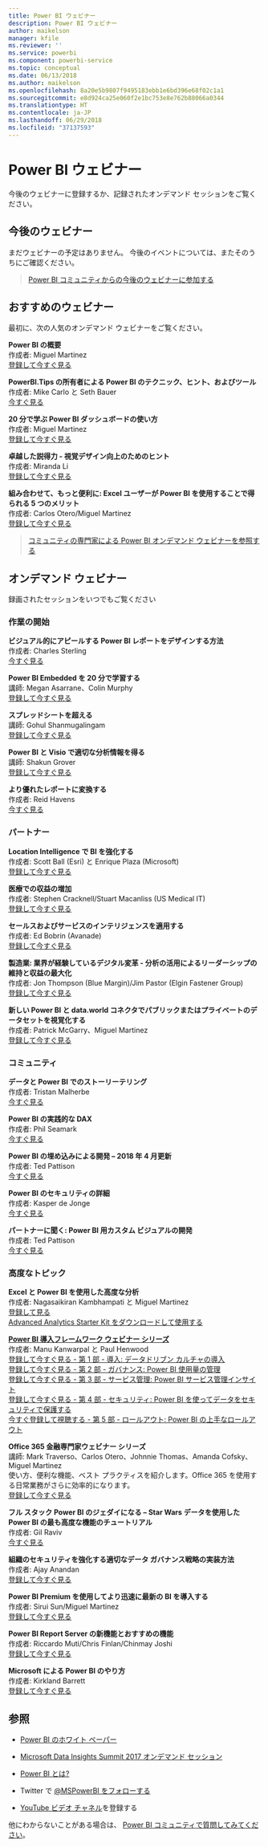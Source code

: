 ```yaml
---
title: Power BI ウェビナー
description: Power BI ウェビナー
author: maikelson
manager: kfile
ms.reviewer: ''
ms.service: powerbi
ms.component: powerbi-service
ms.topic: conceptual
ms.date: 06/13/2018
ms.author: maikelson
ms.openlocfilehash: 8a20e5b9807f9495183ebb1e6bd396e68f02c1a1
ms.sourcegitcommit: e8d924ca25e060f2e1bc753e8e762b88066a0344
ms.translationtype: HT
ms.contentlocale: ja-JP
ms.lasthandoff: 06/29/2018
ms.locfileid: "37137593"
---
```

# <a name="power-bi-webinars"></a>Power BI ウェビナー

今後のウェビナーに登録するか、記録されたオンデマンド セッションをご覧ください。

## <a name="upcoming-webinars"></a>今後のウェビナー

まだウェビナーの予定はありません。 今後のイベントについては、またそのうちにご確認ください。

>[Power BI コミュニティからの今後のウェビナーに参加する](https://powerbi.microsoft.com/en-us/blog/tag/community-webinars/?Is=Website)

## <a name="featured-webinars"></a>おすすめのウェビナー

最初に、次の人気のオンデマンド ウェビナーをご覧ください。

**Power BI の概要**
<br>作成者: Miguel Martinez
<br>[登録して今すぐ見る](https://info.microsoft.com/getting-started-with-power-bi-ondemand.html?Is=Website)

**PowerBI.Tips の所有者による Power BI のテクニック、ヒント、およびツール**
<br>作成者: Mike Carlo と Seth Bauer
<br>[今すぐ見る](https://www.youtube.com/watch?v=fnj1_e3HXow)

**20 分で学ぶ Power BI ダッシュボードの使い方**
<br>作成者: Miguel Martinez
<br>[登録して今すぐ見る](https://info.microsoft.com/powerbi-dashboard-in-20-min.html?Is=Website)

**卓越した説得力 - 視覚デザイン向上のためのヒント**
<br>作成者: Miranda Li
<br>[登録して今すぐ見る](https://info.microsoft.com/ww-landing-powerbi-tips-for-better-visualization-design.html?Is=Website)

**組み合わせて、もっと便利に: Excel ユーザーが Power BI を使用することで得られる 5 つのメリット**
<br>作成者: Carlos Otero/Miguel Martinez
<br>[登録して今すぐ見る](https://info.microsoft.com/excel-powerbi-better-together.html?Is=Website)

>[コミュニティの専門家による Power BI オンデマンド ウェビナーを参照する](https://community.powerbi.com/t5/Webinars-and-Video-Gallery/bd-p/VideoTipsTricks?filter=webinars&featured=yes&Is=Website)

## <a name="on-demand-webinars"></a>オンデマンド ウェビナー

録画されたセッションをいつでもご覧ください

### <a name="getting-started"></a>作業の開始

**ビジュアル的にアピールする Power BI レポートをデザインする方法**
<br>作成者: Charles Sterling
<br>[今すぐ見る](https://community.powerbi.com/t5/Webinars-and-Video-Gallery/5-3-17-Webinar-How-to-Design-Visually-Stunning-Power-BI-Reports/m-p/168204?Is=Website)

**Power BI Embedded を 20 分で学習する**
<br>講師: Megan Asarrane、Colin Murphy
<br>[登録して今すぐ見る](https://info.microsoft.com/ww-landing-power-bi-embedded-in-20-min.html?Is=Website)

**スプレッドシートを超える**
<br>講師: Gohul Shanmugalingam
<br>[登録して今すぐ見る](https://info.microsoft.com/CA-PowerBI-WBNR-FY18-05May-09-DataBeyondtheSpreadsheet-MCW0006385_01Registration-ForminBody.html?Is=Website)

**Power BI と Visio で適切な分析情報を得る**
<br>講師: Shakun Grover
<br>[登録して今すぐ見る](https://info.microsoft.com/ww-landing-powerbi-and-visio.html?Is=Website)

**より優れたレポートに変換する**
<br>作成者: Reid Havens
<br>[今すぐ見る](https://community.powerbi.com/t5/Webinars-and-Video-Gallery/Power-BI-Transforming-A-Report-From-Good-to-GREAT/m-p/315119?Is=Website)

### <a name="partners"></a>パートナー ###

**Location Intelligence で BI を強化する**
<br>作成者: Scott Ball (Esri) と Enrique Plaza (Microsoft)
<br>[登録して今すぐ見る](https://info.microsoft.com/ww-ondeamnd-boost-powerbi-with-arcgis.html?Is=Website)

**医療での収益の増加**
<br>作成者: Stephen Cracknell/Stuart Macanliss (US Medical IT)
<br>[登録して今すぐ見る](https://info.microsoft.com/improving-profitability-in-healthcare.html?Is=Website)

**セールスおよびサービスのインテリジェンスを適用する**
<br>作成者: Ed Bobrin (Avanade)
<br>[登録して今すぐ見る](https://info.microsoft.com/applied-intelligence-for-sales-service.html?Is=Website)

**製造業: 業界が経験しているデジタル変革 - 分析の活用によるリーダーシップの維持と収益の最大化**
<br>作成者: Jon Thompson (Blue Margin)/Jim Pastor (Elgin Fastener Group)
<br>[登録して今すぐ見る](https://info.microsoft.com/digital-transformation-in-manufacturing.html?Is=Website)

**新しい Power BI と data.world コネクタでパブリックまたはプライベートのデータセットを視覚化する**
<br>作成者: Patrick McGarry、Miguel Martinez
<br>[登録して今すぐ見る](https://info.microsoft.com/data-world-connector-powerbi.html?Is=Website)

### <a name="community"></a>コミュニティ ###

**データと Power BI でのストーリーテリング**
<br>作成者: Tristan Malherbe
<br>[今すぐ見る](https://www.youtube.com/watch?v=egk0suekwHo)

**Power BI の実践的な DAX**
<br>作成者: Phil Seamark
<br>[今すぐ見る](https://www.youtube.com/watch?v=1fGfqzS37qs)

**Power BI の埋め込みによる開発 – 2018 年 4 月更新**
<br>作成者: Ted Pattison
<br>[今すぐ見る](https://www.youtube.com/watch?v=swnGlrRy588)

**Power BI のセキュリティの詳細**
<br>作成者: Kasper de Jonge
<br>[今すぐ見る](https://community.powerbi.com/t5/Webinars-and-Video-Gallery/5-23-2017-Power-BI-security-deep-dive-by-Kasper-de-Jonge/m-p/161476?Is=Website)

**パートナーに聞く: Power BI 用カスタム ビジュアルの開発**
<br>作成者: Ted Pattison
<br>[今すぐ見る](https://community.powerbi.com/t5/Webinars-and-Video-Gallery/Ask-a-Partner-Developing-Custom-Visuals-for-Power-BI/m-p/150368?Is=Website)

### <a name="advanced-topics"></a>高度なトピック ###

**Excel と Power BI を使用した高度な分析**
<br>作成者: Nagasaikiran Kambhampati と Miguel Martinez
<br>[登録して見る](https://info.microsoft.com/ww-landing-advanced-analytics-excel-powerbi.html?Is=Website)
<br>[Advanced Analytics Starter Kit をダウンロードして使用する](https://aka.ms/pbiaawebinar)

**[Power BI 導入フレームワーク ウェビナー シリーズ](https://info.microsoft.com/ww-landing-powerbi-adoption-framework-series.html?Is=Website)**
<br>作成者: Manu Kanwarpal と Paul Henwood
<br>[登録して今すぐ見る - 第 1 部 - 導入: データドリブン カルチャの導入](https://info.microsoft.com/ww-landing-powerbi-adoption-ondemand.html?Is=Website)
<br>[登録して今すぐ見る - 第 2 部 - ガバナンス: Power BI 使用量の管理](https://info.microsoft.com/ww-ondemand-powerbi-governance.html?Is=Website)
<br>[登録して今すぐ見る - 第 3 部 - サービス管理: Power BI サービス管理インサイト](https://info.microsoft.com/ww-landing-pbi-adoption-framework-part3.html?Is=Website)
<br>[登録して今すぐ見る - 第 4 部 - セキュリティ: Power BI を使ってデータをセキュリティで保護する](https://info.microsoft.com/ww-landing-pbi-adoption-framework-part4.html?Is=Website)
<br>[今すぐ登録して視聴する - 第 5 部 - ロールアウト: Power BI の上手なロールアウト](https://info.microsoft.com/ww-landing-powerbi-adoption-part5-rollout.html?Is=Website)

**Office 365 金融専門家ウェビナー シリーズ**
<br>講師: Mark Traverso、Carlos Otero、Johnnie Thomas、Amanda Cofsky、Miguel Martinez
<br>使い方、便利な機能、ベスト プラクティスを紹介します。Office 365 を使用する日常業務がさらに効率的になります。
<br>[登録して今すぐ見る](https://aka.ms/Office365FinanceProsPBI)

**フル スタック Power BI のジェダイになる – Star Wars データを使用した Power BI の最も高度な機能のチュートリアル**
<br>作成者: Gil Raviv
<br>[今すぐ見る](https://www.youtube.com/watch?v=r0Qk5V8dvgg)

**組織のセキュリティを強化する適切なデータ ガバナンス戦略の実装方法**
<br>作成者: Ajay Anandan
<br>[登録して今すぐ見る](https://info.microsoft.com/powerbi-data-governance-strategy-ondemand.html?Is=Website)

**Power BI Premium を使用してより迅速に最新の BI を導入する**
<br>作成者: Sirui Sun/Miguel Martinez
<br>[登録して今すぐ見る](https://info.microsoft.com/powerbi-premium-webinar-ondemand.html?Is=Website)

**Power BI Report Server の新機能とおすすめの機能**
<br>作成者: Riccardo Muti/Chris Finlan/Chinmay Joshi
<br>[登録して今すぐ見る](https://info.microsoft.com/whats-new-powerbi-report-server.html?Is=Website)

**Microsoft による Power BI のやり方**
<br>作成者: Kirkland Barrett
<br>[登録して今すぐ見る](https://info.microsoft.com/US-PowerBI-WBNR-FY17-11Nov-29-BIATMIcrosoft274828_01Registration-ForminBody.html?Is=Website)

## <a name="see-also"></a>参照

- [Power BI のホワイト ペーパー](whitepapers.md)

- [Microsoft Data Insights Summit 2017 オンデマンド セッション](https://community.powerbi.com/t5/Data-Insights-Summit-2017-On/bd-p/DataInsightsSummit2017OnDemand?Is=Website)

- [Power BI とは?](power-bi-overview.md)

- Twitter で [@MSPowerBI をフォローする](https://twitter.com/mspowerbi)

- [YouTube ビデオ チャネル](https://www.youtube.com/mspowerbi)を登録する

他にわからないことがある場合は、 [Power BI コミュニティで質問してみてください](https://community.powerbi.com/)。
